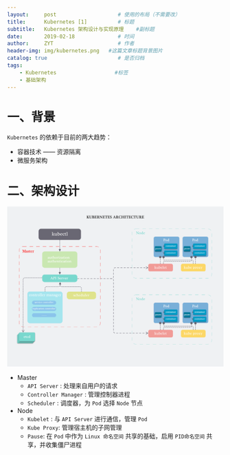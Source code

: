 ```yaml
---
layout:     post                    # 使用的布局（不需要改）
title:      Kubernetes [1]          # 标题 
subtitle:   Kubernetes 架构设计与实现原理    #副标题
date:       2019-02-18              # 时间
author:     ZYT                     # 作者
header-img: img/kubernetes.png   #这篇文章标题背景图片
catalog: true                       # 是否归档
tags:
    - Kubernetes                   #标签
    - 基础架构
---
```


# 一、背景

`Kubernetes` 的依赖于目前的两大趋势：

- 容器技术 —— 资源隔离
- 微服务架构

# 二、架构设计

![Kubernetes Architecture](/img/KubernetesArch.png)

- Master
    - `API Server` : 处理来自用户的请求
    - `Controller Manager` : 管理控制器进程
    - `Scheduler` : 调度器，为 `Pod` 选择 `Node` 节点
- Node
    - `Kubelet` : 与 `API Server` 进行通信，管理 `Pod`
    - `Kube Proxy`: 管理宿主机的子网管理
    - `Pause`: 在 `Pod` 中作为 `Linux 命名空间` 共享的基础，启用 `PID命名空间` 共享，并收集僵尸进程

